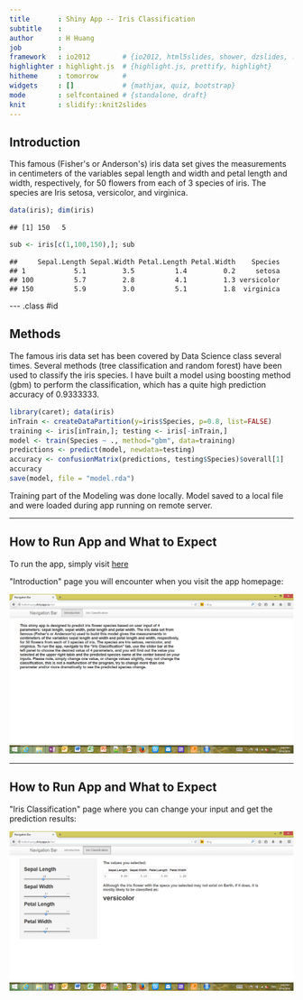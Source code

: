 ```yaml
---
title       : Shiny App -- Iris Classification
subtitle    : 
author      : H Huang
job         : 
framework   : io2012        # {io2012, html5slides, shower, dzslides, ...}
highlighter : highlight.js  # {highlight.js, prettify, highlight}
hitheme     : tomorrow      # 
widgets     : []            # {mathjax, quiz, bootstrap}
mode        : selfcontained # {standalone, draft}
knit        : slidify::knit2slides
---
```


## Introduction


This famous (Fisher's or Anderson's) iris data set gives the measurements in centimeters of the variables sepal length and width and petal length and width, respectively, for 50 flowers from each of 3 species of iris. The species are Iris setosa, versicolor, and virginica.

```r
data(iris); dim(iris)
```

```
## [1] 150   5
```

```r
sub <- iris[c(1,100,150),]; sub
```

```
##     Sepal.Length Sepal.Width Petal.Length Petal.Width    Species
## 1            5.1         3.5          1.4         0.2     setosa
## 100          5.7         2.8          4.1         1.3 versicolor
## 150          5.9         3.0          5.1         1.8  virginica
```

--- .class #id 

## Methods
The famous iris data set has been covered by Data Science class several times. Several methods (tree classification and random forest) have been used to classify the iris species. I have built a model using boosting method (gbm) to perform the classification, which has a quite high prediction accuracy of 0.9333333.


```r
library(caret); data(iris)
inTrain <- createDataPartition(y=iris$Species, p=0.8, list=FALSE)
training <- iris[inTrain,]; testing <- iris[-inTrain,]
model <- train(Species ~ ., method="gbm", data=training)
predictions <- predict(model, newdata=testing)
accuracy <- confusionMatrix(predictions, testing$Species)$overall[1]
accuracy
save(model, file = "model.rda")
```
Training part of the Modeling was done locally. Model saved to a local file and were loaded during app running on remote server.

---

## How to Run App and What to Expect
To run the app, simply visit [here](http://haibinhuang.shinyapps.io/iris/)

"Introduction" page you will encounter when you visit the app homepage:

![Default page of Shiny app -- Iris Classification](iris-1.png)

---

## How to Run App and What to Expect
"Iris Classification" page where you can change your input and get the prediction results:

![Iris Classification page of Shiny app](iris-2.png)




